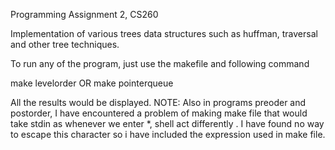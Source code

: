 Programming Assignment 2, CS260

Implementation of various trees data structures such as huffman, traversal and other tree techniques.

To run any of the program, just use the makefile and following command

make levelorder
OR
make pointerqueue

All the results would be displayed.
NOTE: Also in programs preoder and postorder, I have encountered a problem of 
making make file that would take stdin as whenever we enter *, shell act differently
. I have found no way to escape this character so i have included the expression used 
in make file.
